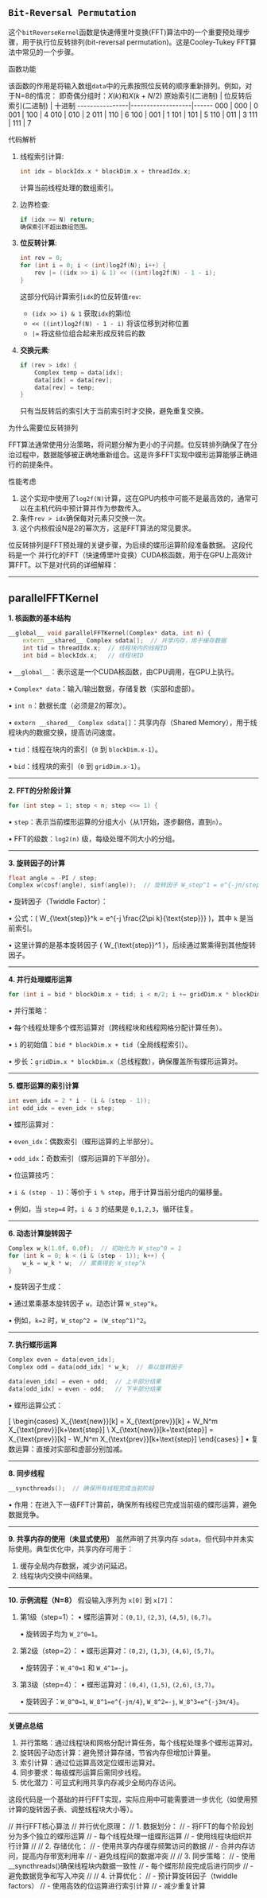 ## `Bit-Reversal Permutation`

这个`bitReverseKernel`函数是快速傅里叶变换(FFT)算法中的一个重要预处理步骤，用于执行位反转排列(bit-reversal permutation)。这是Cooley-Tukey FFT算法中常见的一个步骤。

函数功能

该函数的作用是将输入数组`data`中的元素按照位反转的顺序重新排列。例如，对于N=8的情况：
即奇偶分组时：$X(k)$和$X(k+N/2)$
原始索引(二进制) | 位反转后索引(二进制) | 十进制
----------------|-------------------|------
000             | 000               | 0
001             | 100               | 4
010             | 010               | 2
011             | 110               | 6
100             | 001               | 1
101             | 101               | 5
110             | 011               | 3
111             | 111               | 7

代码解析

1. 线程索引计算:
   ```c
   int idx = blockIdx.x * blockDim.x + threadIdx.x;
   ```
   计算当前线程处理的数组索引。

2. 边界检查:
   ```c
   if (idx >= N) return;
   确保索引不超出数组范围。

3. **位反转计算**:
   ```c
   int rev = 0;
   for (int i = 0; i < (int)log2f(N); i++) {
       rev |= ((idx >> i) & 1) << ((int)log2f(N) - 1 - i);
   }
   ```
   这部分代码计算索引`idx`的位反转值`rev`:
   - `(idx >> i) & 1` 获取`idx`的第i位
   - `<< ((int)log2f(N) - 1 - i)` 将该位移到对称位置
   - `|=` 将这些位组合起来形成反转后的数

4. **交换元素**:
   ```c
   if (rev > idx) {
       Complex temp = data[idx];
       data[idx] = data[rev];
       data[rev] = temp;
   }
   ```
   只有当反转后的索引大于当前索引时才交换，避免重复交换。

为什么需要位反转排列

FFT算法通常使用分治策略，将问题分解为更小的子问题。位反转排列确保了在分治过程中，数据能够被正确地重新组合。这是许多FFT实现中蝶形运算能够正确进行的前提条件。

性能考虑

1. 这个实现中使用了`log2f(N)`计算，这在GPU内核中可能不是最高效的，通常可以在主机代码中预计算并作为参数传入。
2. 条件`rev > idx`确保每对元素只交换一次。
3. 这个内核假设N是2的幂次方，这是FFT算法的常见要求。

位反转排列是FFT预处理的关键步骤，为后续的蝶形运算阶段准备数据。
这段代码是一个 并行化的FFT（快速傅里叶变换）CUDA核函数，用于在GPU上高效计算FFT。以下是对代码的详细解释：

---
## parallelFFTKernel
**1. 核函数的基本结构**
```cpp
__global__ void parallelFFTKernel(Complex* data, int n) {
    extern __shared__ Complex sdata[];  // 共享内存，用于缓存数据
    int tid = threadIdx.x;  // 线程块内的线程ID
    int bid = blockIdx.x;   // 线程块ID
```
• `__global__`：表示这是一个CUDA核函数，由CPU调用，在GPU上执行。

• `Complex* data`：输入/输出数据，存储复数（实部和虚部）。

• `int n`：数据长度（必须是2的幂次）。

• `extern __shared__ Complex sdata[]`：共享内存（Shared Memory），用于线程块内的数据交换，提高访问速度。

• `tid`：线程在块内的索引（`0` 到 `blockDim.x-1`）。

• `bid`：线程块的索引（`0` 到 `gridDim.x-1`）。


---

**2. FFT的分阶段计算**
```cpp
for (int step = 1; step < n; step <<= 1) {
```
• `step`：表示当前蝶形运算的分组大小（从1开始，逐步翻倍，直到`n`）。

• FFT的级数：`log2(n)` 级，每级处理不同大小的分组。


---

**3. 旋转因子的计算**
```cpp
float angle = -PI / step;
Complex w(cosf(angle), sinf(angle));  // 旋转因子 W_step^1 = e^{-jπ/step}
```
• 旋转因子（Twiddle Factor）：

  • 公式：\( W_{\text{step}}^k = e^{-j \frac{2\pi k}{\text{step}}} \)，其中 `k` 是当前索引。

  • 这里计算的是基本旋转因子 \( W_{\text{step}}^1 \)，后续通过累乘得到其他旋转因子。


---

**4. 并行处理蝶形运算**
```cpp
for (int i = bid * blockDim.x + tid; i < n/2; i += gridDim.x * blockDim.x) {
```
• 并行策略：

  • 每个线程处理多个蝶形运算对（跨线程块和线程网格分配计算任务）。

  • `i` 的初始值：`bid * blockDim.x + tid`（全局线程索引）。

  • 步长：`gridDim.x * blockDim.x`（总线程数），确保覆盖所有蝶形运算对。


---

**5. 蝶形运算的索引计算**
```cpp
int even_idx = 2 * i - (i & (step - 1));
int odd_idx = even_idx + step;
```
• 蝶形运算对：

  • `even_idx`：偶数索引（蝶形运算的上半部分）。

  • `odd_idx`：奇数索引（蝶形运算的下半部分）。

• 位运算技巧：

  • `i & (step - 1)`：等价于 `i % step`，用于计算当前分组内的偏移量。

  • 例如，当 `step=4` 时，`i & 3` 的结果是 `0,1,2,3`，循环往复。


---

**6. 动态计算旋转因子**
```cpp
Complex w_k(1.0f, 0.0f);  // 初始化为 W_step^0 = 1
for (int k = 0; k < (i & (step - 1)); k++) {
    w_k = w_k * w;  // 累乘得到 W_step^k
}
```
• 旋转因子生成：

  • 通过累乘基本旋转因子 `w`，动态计算 `W_step^k`。

  • 例如，`k=2` 时，`W_step^2 = (W_step^1)^2`。


---

**7. 执行蝶形运算**
```cpp
Complex even = data[even_idx];
Complex odd = data[odd_idx] * w_k;  // 乘以旋转因子

data[even_idx] = even + odd;  // 上半部分结果
data[odd_idx] = even - odd;   // 下半部分结果
```
• 蝶形运算公式：

  \[
  \begin{cases}
  X_{\text{new}}[k] = X_{\text{prev}}[k] + W_N^m X_{\text{prev}}[k+\text{step}] \\
  X_{\text{new}}[k+\text{step}] = X_{\text{prev}}[k] - W_N^m X_{\text{prev}}[k+\text{step}]
  \end{cases}
  \]
• 复数运算：直接对实部和虚部分别加减。


---

**8. 同步线程**
```cpp
__syncthreads();  // 确保所有线程完成当前阶段
```
• 作用：在进入下一级FFT计算前，确保所有线程已完成当前级的蝶形运算，避免数据竞争。


---

**9. 共享内存的使用（未显式使用）**
虽然声明了共享内存 `sdata`，但代码中并未实际使用。典型优化中，共享内存可用于：
1. 缓存全局内存数据，减少访问延迟。
2. 线程块内交换中间结果。

---

**10. 示例流程（N=8）**
假设输入序列为 `x[0]` 到 `x[7]`：
1. 第1级（step=1）：
   • 蝶形运算对：`(0,1)`, `(2,3)`, `(4,5)`, `(6,7)`。

   • 旋转因子均为 `W_2^0=1`。

2. 第2级（step=2）：
   • 蝶形运算对：`(0,2)`, `(1,3)`, `(4,6)`, `(5,7)`。

   • 旋转因子：`W_4^0=1` 和 `W_4^1=-j`。

3. 第3级（step=4）：
   • 蝶形运算对：`(0,4)`, `(1,5)`, `(2,6)`, `(3,7)`。

   • 旋转因子：`W_8^0=1`, `W_8^1=e^{-jπ/4}`, `W_8^2=-j`, `W_8^3=e^{-j3π/4}`。


---

**关键点总结**
1. 并行策略：通过线程块和网格分配计算任务，每个线程处理多个蝶形运算对。
2. 旋转因子动态计算：避免预计算存储，节省内存但增加计算量。
3. 索引计算：通过位运算高效定位蝶形运算对。
4. 同步要求：每级蝶形运算后需同步线程。
5. 优化潜力：可显式利用共享内存减少全局内存访问。

这段代码是一个基础的并行FFT实现，实际应用中可能需要进一步优化（如使用预计算的旋转因子表、调整线程块大小等）。

// 并行FFT核心算法
// 并行优化原理：
// 1. 数据划分：
//    - 将FFT的每个阶段划分为多个独立的蝶形运算
//    - 每个线程处理一组蝶形运算
//    - 使用线程块组织并行计算
//
// 2. 存储优化：
//    - 使用共享内存缓存频繁访问的数据
//    - 合并内存访问，提高内存带宽利用率
//    - 避免线程间的数据冲突
//
// 3. 同步策略：
//    - 使用__syncthreads()确保线程块内数据一致性
//    - 每个蝶形阶段完成后进行同步
//    - 避免数据竞争和写入冲突
//
// 4. 计算优化：
//    - 预计算旋转因子（twiddle factors）
//    - 使用高效的位运算进行索引计算
//    - 减少重复计算